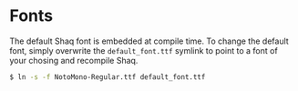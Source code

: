 # Fonts
The default Shaq font is embedded at compile time. To change the default font, simply
overwrite the `default_font.ttf` symlink to point to a font of your chosing and 
recompile Shaq.

```bash
$ ln -s -f NotoMono-Regular.ttf default_font.ttf
```
